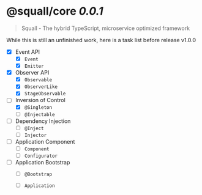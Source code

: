 # @squall/core *0.0.1*

> Squall - The hybrid TypeScript, microservice optimized framework

While this is still an unfinished work, here is a task list before release v1.0.0

- [x] Event API
  - [x] `Event`
  - [x] `Emitter`
- [x] Observer API
  - [x] `Observable`
  - [x] `ObserverLike`
  - [x] `StageObservable`
- [ ] Inversion of Control
  - [x] `@Singleton`
  - [ ] `@Injectable`
- [ ] Dependency Injection
  - [ ] `@Inject`
  - [ ] `Injector`
- [ ] Application Component
  - [ ] `Component`
  - [ ] `Configurator`
- [ ] Application Bootstrap
  - [ ] `@Bootstrap`
  - [ ] `Application`

